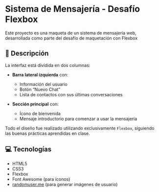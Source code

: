 # Sistema de Mensajería - Desafío Flexbox

Este proyecto es una maqueta de un sistema de mensajería web, desarrollada como parte del desafío de maquetación con Flexbox

## 🧾 Descripción

La interfaz está dividida en dos columnas:

- **Barra lateral izquierda** con:
  - Información del usuario
  - Botón “Nuevo Chat”
  - Lista de contactos con sus últimas conversaciones

- **Sección principal** con:
  - Ícono de bienvenida
  - Mensaje introductorio para comenzar a usar la mensajería

Todo el diseño fue realizado utilizando exclusivamente `Flexbox`, siguiendo las buenas prácticas aprendidas en clase.

## 💻 Tecnologías

- HTML5
- CSS3
- Flexbox
- Font Awesome (para íconos)
- [randomuser.me](https://randomuser.me) (para generar imágenes de usuario)

